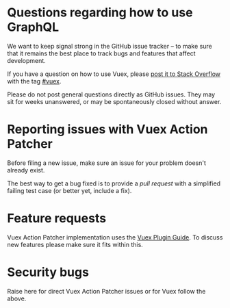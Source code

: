 # Questions regarding how to use GraphQL

We want to keep signal strong in the GitHub issue tracker – to make sure that it remains the best place to track bugs and features that affect development.

If you have a question on how to use Vuex, please [post it to Stack Overflow](https://stackoverflow.com/questions/ask?tags=vuex) with the tag [#vuex](https://stackoverflow.com/questions/tagged/vuex).

Please do not post general questions directly as GitHub issues. They may sit for weeks unanswered, or may be spontaneously closed without answer.

# Reporting issues with Vuex Action Patcher

Before filing a new issue, make sure an issue for your problem doesn't already exist.

The best way to get a bug fixed is to provide a *pull request* with a simplified failing test case (or better yet, include a fix).

# Feature requests

Vuex Action Patcher implementation uses the [Vuex Plugin Guide](https://vuex.vuejs.org/guide/plugins.html). To discuss new features please make sure it fits within this.

# Security bugs

Raise here for direct Vuex Action Patcher issues or for Vuex follow the above.